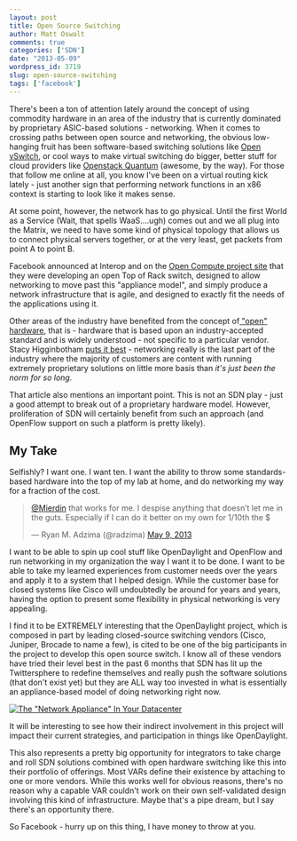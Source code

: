 ```yaml
---
layout: post
title: Open Source Switching
author: Matt Oswalt
comments: true
categories: ['SDN']
date: "2013-05-09"
wordpress_id: 3719
slug: open-source-switching
tags: ['facebook']
---
```



There's been a ton of attention lately around the concept of using commodity hardware in an area of the industry that is currently dominated by proprietary ASIC-based solutions - networking. When it comes to crossing paths between open source and networking, the obvious low-hanging fruit has been software-based switching solutions like [Open vSwitch](http://openvswitch.org/), or cool ways to make virtual switching do bigger, better stuff for cloud providers like [Openstack Quantum](https://wiki.openstack.org/wiki/Quantum) (awesome, by the way). For those that follow me online at all, you know I've been on a virtual routing kick lately - just another sign that performing network functions in an x86 context is starting to look like it makes sense.

At some point, however, the network has to go physical. Until the first World as a Service (Wait, that spells WaaS....ugh) comes out and we all plug into the Matrix, we need to have some kind of physical topology that allows us to connect physical servers together, or at the very least, get packets from point A to point B.

Facebook announced at Interop and on the [Open Compute project site](http://www.opencompute.org/2013/05/08/up-next-for-the-open-compute-project-the-network/) that they were developing an open Top of Rack switch, designed to allow networking to move past this "appliance model", and simply produce a network infrastructure that is agile, and designed to exactly fit the needs of the applications using it.

Other areas of the industry have benefited from the concept of[ "open" hardware](http://en.wikipedia.org/wiki/Open-source_hardware), that is - hardware that is based upon an industry-accepted standard and is widely understood - not specific to a particular vendor. Stacy Higginbotham [puts it best](http://gigaom.com/2013/05/08/heck-yeah-facebooks-open-compute-project-is-making-an-open-source-switch/) - networking really is the last part of the industry where the majority of customers are content with running extremely proprietary solutions on little more basis than _it's just been the norm for so long._

That article also mentions an important point. This is not an SDN play - just a good attempt to break out of a proprietary hardware model. However, proliferation of SDN will certainly benefit from such an approach (and OpenFlow support on such a platform is pretty likely).

## My Take

Selfishly? I want one. I want ten. I want the ability to throw some standards-based hardware into the top of my lab at home, and do networking my way for a fraction of the cost.

<blockquote class="twitter-tweet" lang="en"><p lang="en" dir="ltr"><a href="https://twitter.com/Mierdin">@Mierdin</a> that works for me. I despise anything that doesn’t let me in the guts. Especially if I can do it better on my own for 1/10th the $</p>&mdash; Ryan M. Adzima (@radzima) <a href="https://twitter.com/radzima/status/332342763679014913">May 9, 2013</a></blockquote>
<script async src="//platform.twitter.com/widgets.js" charset="utf-8"></script>

I want to be able to spin up cool stuff like OpenDaylight and OpenFlow and run networking in my organization the way I want it to be done. I want to be able to take my learned experiences from customer needs over the years and apply it to a system that I helped design. While the customer base for closed systems like Cisco will undoubtedly be around for years and years, having the option to present some flexibility in physical networking is very appealing.

I find it to be EXTREMELY interesting that the OpenDaylight project, which is composed in part by leading closed-source switching vendors (Cisco, Juniper, Brocade to name a few), is cited to be one of the big participants in the project to develop this open source switch. I know all of these vendors have tried their level best in the past 6 months that SDN has lit up the Twittersphere to redefine themselves and really push the software solutions (that don't exist yet) but they are ALL way too invested in what is essentially an appliance-based model of doing networking right now.

[![The "Network Appliance" In Your Datacenter](/assets/2011/10/switch1.png)](/assets/2011/10/switch1.png)

It will be interesting to see how their indirect involvement in this project will impact their current strategies, and participation in things like OpenDaylight.

This also represents a pretty big opportunity for integrators to take charge and roll SDN solutions combined with open hardware switching like this into their portfolio of offerings. Most VARs define their existence by attaching to one or more vendors. While this works well for obvious reasons, there's no reason why a capable VAR couldn't work on their own self-validated design involving this kind of infrastructure. Maybe that's a pipe dream, but I say there's an opportunity there.

So Facebook - hurry up on this thing, I have money to throw at you.